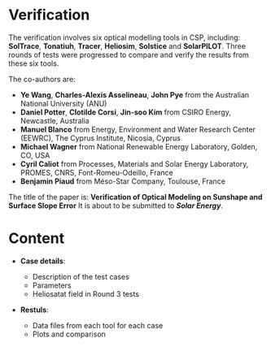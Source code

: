 # Verification 

The verification involves six optical modelling tools in CSP, including: **SolTrace**, **Tonatiuh**, **Tracer**, **Heliosim**, **Solstice** and **SolarPILOT**. Three rounds of tests were progressed to compare and verify the results from these six tools.


The co-authors are:
* **Ye Wang**, **Charles-Alexis Asselineau**, **John Pye** from the Australian National University (ANU) 
* **Daniel Potter**, **Clotilde Corsi**, **Jin-soo Kim** from CSIRO Energy, Newcastle, Australia
* **Manuel Blanco** from Energy, Environment and Water Research Center (EEWRC), The Cyprus Institute, Nicosia, Cyprus                                             
* **Michael Wagner** from National Renewable Energy Laboratory, Golden, CO, USA
* **Cyril Caliot** from Processes, Materials and Solar Energy Laboratory, PROMES, CNRS, Font-Romeu-Odeillo, France
* **Benjamin Piaud** from Méso-Star Company, Toulouse, France


The title of the paper is: **Verification of Optical Modeling on Sunshape and Surface Slope Error**
It is about to be submitted to ***Solar Energy***.


# Content

* **Case details**:
    - Description of the test cases
    - Parameters 
    - Heliosatat field in Round 3 tests

* **Restuls**:
    - Data files from each tool for each case
    - Plots and comparison







